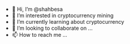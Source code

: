 - 👋 Hi, I’m @shahbesa
- 👀 I’m interested in cryptocurrency mining
- 🌱 I’m currently learning about cryptocurrency
- 💞️ I’m looking to collaborate on ...
- 📫 How to reach me ...

<!---
shahbesa/shahbesa is a ✨ special ✨ repository because its `README.md` (this file) appears on your GitHub profile.
You can click the Preview link to take a look at your changes.
--->
